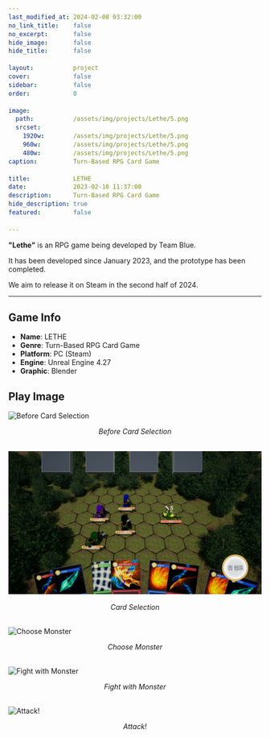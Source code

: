 ```yaml
---
last_modified_at: 2024-02-08 03:32:00
no_link_title:    false
no_excerpt:       false
hide_image:       false
hide_title:       false

layout:           project
cover:            false
sidebar:          false
order:            0

image:
  path:           /assets/img/projects/Lethe/5.png
  srcset:
    1920w:        /assets/img/projects/Lethe/5.png
    960w:         /assets/img/projects/Lethe/5.png
    480w:         /assets/img/projects/Lethe/5.png
caption:          Turn-Based RPG Card Game

title:            LETHE
date:             2023-02-10 11:37:00
description:      Turn-Based RPG Card Game
hide_description: true
featured:         false

---
```


**"Lethe"** is an RPG game being developed by Team Blue.

It has been developed since January 2023, and the prototype has been completed.

We aim to release it on Steam in the second half of 2024.

---
## Game Info

- **Name**: LETHE
- **Genre**: Turn-Based RPG Card Game
- **Platform**: PC (Steam)
- **Engine**: Unreal Engine 4.27
- **Graphic**: Blender

## Play Image

![Before Card Selection](/assets/img/projects/Lethe/1.png)<center>*Before Card Selection*</center><br>

![Card Selection](/assets/img/projects/Lethe/2.png)<center>*Card Selection*</center><br>

![Choose Monster](/assets/img/projects/Lethe/3.png)<center>*Choose Monster*</center><br>

![Fight with Monster](/assets/img/projects/Lethe/4.png)<center>*Fight with Monster*</center><br>

![Attack!](/assets/img/projects/Lethe/5.png)<center>*Attack!*</center><br>